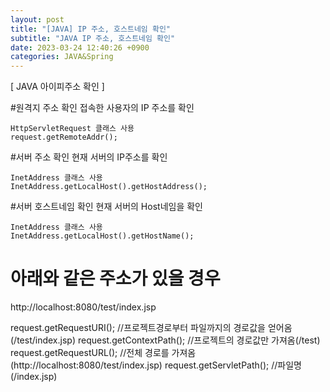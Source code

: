 ```yaml
---
layout: post
title: "[JAVA] IP 주소, 호스트네임 확인"
subtitle: "JAVA IP 주소, 호스트네임 확인"
date: 2023-03-24 12:40:26 +0900
categories: JAVA&Spring
---
```


[ JAVA 아이피주소 확인 ]



#원격지 주소 확인 
	접속한 사용자의 IP 주소를 확인

	HttpServletRequest 클래스 사용
	request.getRemoteAddr();
	



#서버 주소 확인 
	현재 서버의 IP주소를 확인

	InetAddress 클래스 사용
	InetAddress.getLocalHost().getHostAddress();



#서버 호스트네임 확인 
	현재 서버의 Host네임을 확인

	InetAddress 클래스 사용
	InetAddress.getLocalHost().getHostName();
	




# 아래와 같은 주소가 있을 경우
http://localhost:8080/test/index.jsp
 
request.getRequestURI();   //프로젝트경로부터 파일까지의 경로값을 얻어옴 (/test/index.jsp)
request.getContextPath();  //프로젝트의 경로값만 가져옴(/test)
request.getRequestURL();   //전체 경로를 가져옴 (http://localhost:8080/test/index.jsp)
request.getServletPath();  //파일명 (/index.jsp)


                                                                                                                                                                                                                                                                                                                                                                                                                                                                                                                                                     
